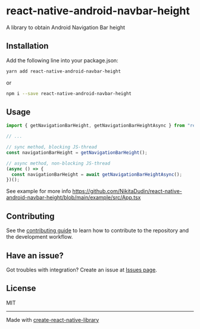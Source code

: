 # react-native-android-navbar-height

A library to obtain Android Navigation Bar height

## Installation

Add the following line into your package.json:

```sh
yarn add react-native-android-navbar-height
```

or 

```sh
npm i --save react-native-android-navbar-height
```

## Usage

```js
import { getNavigationBarHeight, getNavigationBarHeightAsync } from "react-native-android-navbar-height";

// ...

// sync method, blocking JS-thread
const navigationBarHeight = getNavigationBarHeight();

// async method, non-blocking JS-thread
(async () => {
  const navigationBarHeight = await getNavigationBarHeightAsync();
})();
```

See example for more info https://github.com/NikitaDudin/react-native-android-navbar-height/blob/main/example/src/App.tsx

## Contributing

See the [contributing guide](CONTRIBUTING.md) to learn how to contribute to the repository and the development workflow.

## Have an issue?

Got troubles with integration? Create an issue at [Issues page](https://github.com/NikitaDudin/react-native-android-navbar-height/issues).

## License

MIT

---

Made with [create-react-native-library](https://github.com/callstack/react-native-builder-bob)
